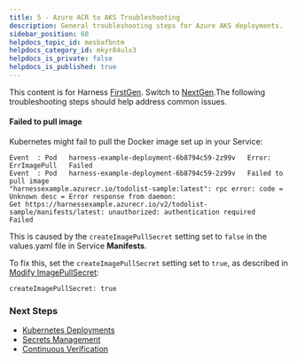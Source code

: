 ```yaml
---
title: 5 - Azure ACR to AKS Troubleshooting
description: General troubleshooting steps for Azure AKS deployments.
sidebar_position: 60
helpdocs_topic_id: mesbafbntm
helpdocs_category_id: mkyr84ulx3
helpdocs_is_private: false
helpdocs_is_published: true
---
```


This content is for Harness [FirstGen](../../../../getting-started/harness-first-gen-vs-harness-next-gen.md). Switch to [NextGen](../../../../continuous-delivery/deploy-srv-diff-platforms/azure/azure-cd-quickstart.md).The following troubleshooting steps should help address common issues.

#### Failed to pull image

Kubernetes might fail to pull the Docker image set up in your Service:


```
Event  : Pod   harness-example-deployment-6b8794c59-2z99v   Error: ErrImagePull   Failed  
Event  : Pod   harness-example-deployment-6b8794c59-2z99v   Failed to pull image   
"harnessexample.azurecr.io/todolist-sample:latest": rpc error: code = Unknown desc = Error response from daemon:   
Get https://harnessexample.azurecr.io/v2/todolist-sample/manifests/latest: unauthorized: authentication required   Failed
```
This is caused by the `createImagePullSecret` setting set to `false` in the values.yaml file in Service **Manifests**.

To fix this, set the `createImagePullSecret` setting set to `true`, as described in [Modify ImagePullSecret](2-service-and-artifact-source.md#modify-image-pull-secret):


```
createImagePullSecret: true
```
### Next Steps

* [Kubernetes Deployments](/docs/category/kubernetes-deployments)
* [Secrets Management](../../../firstgen-platform/security/secrets-management/secret-management.md)
* [Continuous Verification](../../continuous-verification/continuous-verification-overview/concepts-cv/what-is-cv.md)

